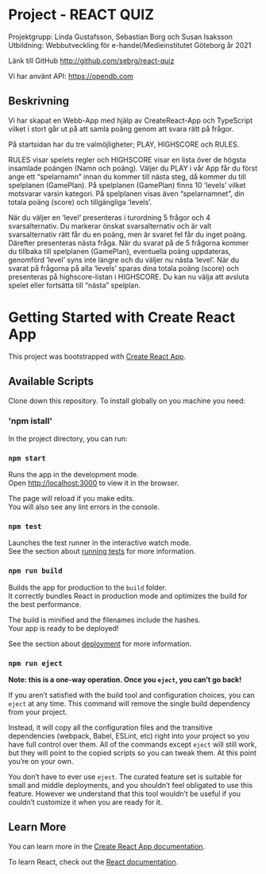 # Project - REACT QUIZ
Projektgrupp: Linda Gustafsson, Sebastian Borg och Susan Isaksson 
Utbildning: Webbutveckling för e-handel/Medieinstitutet Göteborg år 2021 

Länk till GitHub http://github.com/sebrg/react-quiz

Vi har använt API: https://opendb.com
## Beskrivning 

Vi har skapat en Webb-App med hjälp av CreateReact-App och TypeScript vilket i stort går ut på att samla poäng genom att svara rätt på frågor.  

På startsidan har du tre valmöjligheter; PLAY, HIGHSCORE och RULES. 

RULES visar spelets regler och HIGHSCORE visar en lista över de högsta insamlade poängen (Namn och poäng). Väljer du PLAY i vår App får du först ange ett “spelarnamn” innan du kommer till nästa steg, då kommer du till spelplanen (GamePlan). På spelplanen (GamePlan) finns 10 ‘levels’ vilket motsvarar varsin kategori. På spelplanen visas även “spelarnamnet”, din totala poäng (score) och tillgängliga ‘levels’.  

När du väljer en ‘level’ presenteras i turordning 5 frågor och 4 svarsalternativ. Du markerar önskat svarsalternativ och är valt svarsalternativ rätt får du en poäng, men är svaret fel får du inget poäng. Därefter presenteras nästa fråga. När du svarat på de 5 frågorna kommer du tillbaka till spelplanen (GamePlan), eventuella poäng uppdateras, genomförd ‘level’ syns inte längre och du väljer nu nästa ‘level’. När du svarat på frågorna på alla ‘levels’ sparas dina totala poäng (score) och presenteras på highscore-listan i HIGHSCORE. Du kan nu välja att avsluta spelet eller fortsätta till “nästa” spelplan. 

# Getting Started with Create React App

This project was bootstrapped with [Create React App](https://github.com/facebook/create-react-app).

## Available Scripts

Clone down this repository. To install globally on you machine you need:

### 'npm istall'


In the project directory, you can run:

### `npm start`

Runs the app in the development mode.\
Open [http://localhost:3000](http://localhost:3000) to view it in the browser.

The page will reload if you make edits.\
You will also see any lint errors in the console.

### `npm test`

Launches the test runner in the interactive watch mode.\
See the section about [running tests](https://facebook.github.io/create-react-app/docs/running-tests) for more information.

### `npm run build`

Builds the app for production to the `build` folder.\
It correctly bundles React in production mode and optimizes the build for the best performance.

The build is minified and the filenames include the hashes.\
Your app is ready to be deployed!

See the section about [deployment](https://facebook.github.io/create-react-app/docs/deployment) for more information.

### `npm run eject`

**Note: this is a one-way operation. Once you `eject`, you can’t go back!**

If you aren’t satisfied with the build tool and configuration choices, you can `eject` at any time. This command will remove the single build dependency from your project.

Instead, it will copy all the configuration files and the transitive dependencies (webpack, Babel, ESLint, etc) right into your project so you have full control over them. All of the commands except `eject` will still work, but they will point to the copied scripts so you can tweak them. At this point you’re on your own.

You don’t have to ever use `eject`. The curated feature set is suitable for small and middle deployments, and you shouldn’t feel obligated to use this feature. However we understand that this tool wouldn’t be useful if you couldn’t customize it when you are ready for it.

## Learn More

You can learn more in the [Create React App documentation](https://facebook.github.io/create-react-app/docs/getting-started).

To learn React, check out the [React documentation](https://reactjs.org/).
